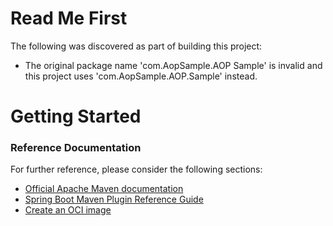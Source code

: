 # Read Me First
The following was discovered as part of building this project:

* The original package name 'com.AopSample.AOP Sample' is invalid and this project uses 'com.AopSample.AOP.Sample' instead.

# Getting Started

### Reference Documentation
For further reference, please consider the following sections:

* [Official Apache Maven documentation](https://maven.apache.org/guides/index.html)
* [Spring Boot Maven Plugin Reference Guide](https://docs.spring.io/spring-boot/docs/3.1.0/maven-plugin/reference/html/)
* [Create an OCI image](https://docs.spring.io/spring-boot/docs/3.1.0/maven-plugin/reference/html/#build-image)

